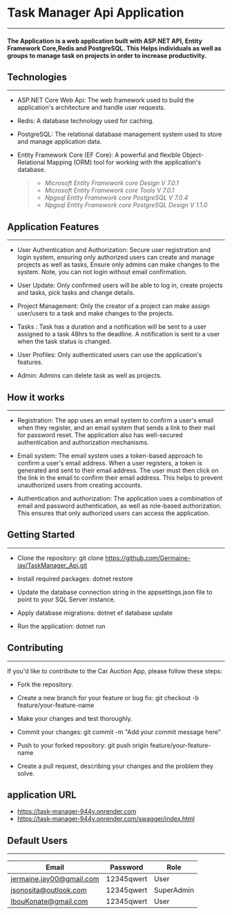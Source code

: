 # Task Manager Api Application
____
#### The Application is a web application built with ASP.NET API, Entity Framework Core,Redis and PostgreSQL. This Helps individuals as well as groups to manage task on projects in order to increase productivity.


## Technologies
____
* ASP.NET Core Web Api: The web framework used to build the application's architecture and handle user requests.

* Redis: A database technology used for caching.

* PostgreSQL: The relational database management system used to store and manage application data.
  
* Entity Framework Core (EF Core): A powerful and flexible Object-Relational Mapping (ORM) tool for working with the application's database.
  > - *Microsoft Entity Framework core Design V 7.0.1*
  > - *Microsoft Entity Framework core Tools V 7.0.1*
  > - *Npgsql Entity Framework core PostgreSQL V 7.0.4*
  > - *Npgsql Entity Framework core PostgreSQL Design V 1.1.0*


## Application Features
____
* User Authentication and Authorization: Secure user registration and login system, ensuring only authorized users can create and manage projects as well as tasks,
  Ensure only admins can make changes to the system. Note, you can not login without email confirmation.

* User Update: Only confirmed users will be able to log in, create projects and tasks, pick tasks and change details.

* Project Management: Only the creator of a project can make assign user/users to a task and make changes to the projects.

* Tasks : Task has a duration and a notification will be sent to a user assigned to a task 48hrs to the deadline. A notification is sent to a user when the task status is changed.

* User Profiles: Only authenticated users can use the application's features.

* Admin: Admins can delete task as well as projects.

## How it works
_____
* Registration: The app uses an email system to confirm a user's email when they register, and an email system that sends a link to their mail for password reset. The application also has well-secured authentication and authorization mechanisms.
  
* Email system: The email system uses a token-based approach to confirm a user's email address. When a user registers, a token is generated and sent to their email address. The user must then click on the link in the email to confirm their email address. This helps to prevent unauthorized users from creating accounts.
  
* Authentication and authorization: The application uses a combination of email and password authentication, as well as role-based authorization. This ensures that only authorized users can access the application.

## Getting Started
_____
* Clone the repository: git clone https://github.com/Germaine-jay/TaskManager_Api.git

* Install required packages: dotnet restore

* Update the database connection string in the appsettings.json file to point to your SQL Server instance.

* Apply database migrations: dotnet ef database update

* Run the application: dotnet run


## Contributing
_____
If you'd like to contribute to the Car Auction App, please follow these steps:

* Fork the repository.

* Create a new branch for your feature or bug fix: git checkout -b feature/your-feature-name

* Make your changes and test thoroughly.

* Commit your changes: git commit -m "Add your commit message here"

* Push to your forked repository: git push origin feature/your-feature-name

* Create a pull request, describing your changes and the problem they solve.

## application URL
* https://task-manager-944y.onrender.com
* https://task-manager-944y.onrender.com/swagger/index.html

## Default Users
___
| Email                    | Password   | Role       |
| -----------------------  | ---------- | ---------- |
| jermaine.jay00@gmail.com | 12345qwert | User       |
| jsonosita@outlook.com    | 12345qwert | SuperAdmin |
| IbouKonate@gmail.com     | 12345qwert | User       |  
